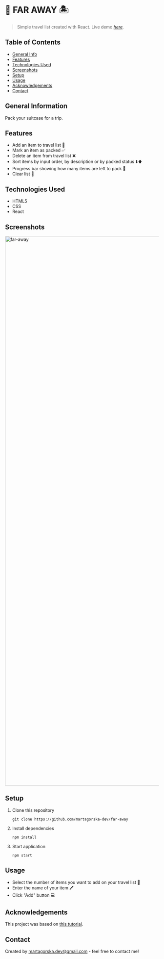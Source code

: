 # 🧳 FAR AWAY 🏝️
> Simple travel list created with React. 
> Live demo [_here_](https://far-away-martagorska.netlify.app).

## Table of Contents
* [General Info](#general-information)
* [Features](#features)
* [Technologies Used](#technologies-used)
* [Screenshots](#screenshots)
* [Setup](#setup)
* [Usage](#usage)
* [Acknowledgements](#acknowledgements)
* [Contact](#contact)


## General Information
Pack your suitcase for a trip.


## Features
- Add an item to travel list 📝
- Mark an item as packed ✅
- Delete an item from travel list ❌
- Sort items by input order, by description or by packed status ⬇️⬆️
- Progress bar showing how many items are left to pack 🪫
- Clear list 🧹
  

## Technologies Used
- HTML5
- CSS
- React


## Screenshots
<img width="1792" alt="far-away" src="https://github.com/martagorska-dev/far-away/assets/130976058/e518494c-4608-4ffb-84a3-966f3490284c">



## Setup
1. Clone this repository
   ```
   git clone https://github.com/martagorska-dev/far-away
   ```
2. Install dependencies
   ```
   npm install
   ```
3. Start application
   ```
   npm start
   ```


## Usage
- Select the number of items you want to add on your travel list 🔢
- Enter the name of your item 🖊️
- Click "Add" button 💻


## Acknowledgements
This project was based on [this tutorial](https://www.udemy.com/course/the-ultimate-react-course).


## Contact
Created by martagorska.dev@gmail.com - feel free to contact me!
